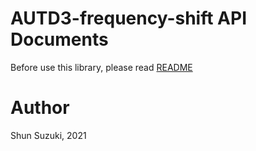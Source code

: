 # AUTD3-frequency-shift API Documents

Before use this library, please read [README](https://github.com/shinolab/autd3-freq-shift-software)

# Author

Shun Suzuki, 2021
